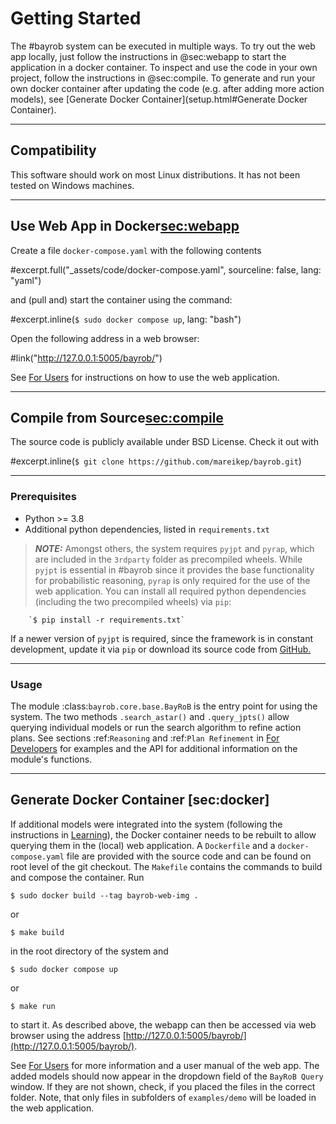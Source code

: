 # Getting Started

The #bayrob system can be executed in multiple ways. To try out the web app locally, just follow the instructions
in @sec:webapp to start the application in a docker container. To inspect and use the code in your
own project, follow the instructions in @sec:compile. To generate and run your own docker container after
updating the code (e.g. after adding more action models), see [Generate Docker Container](setup.html#Generate Docker Container). 

---

## Compatibility

This software should work on most Linux distributions. It has not been tested on Windows machines.

---

## Use Web App in Docker<sec:webapp>

Create a file `docker-compose.yaml` with the following contents

#excerpt.full("_assets/code/docker-compose.yaml", sourceline: false, lang: "yaml")

and (pull and) start the container using the command: 

#excerpt.inline(`$ sudo docker compose up`, lang: "bash")

Open the following address in a web browser: 

#link("http://127.0.0.1:5005/bayrob/")

See [For Users](users.html) for instructions on how to use the web application.

---

## Compile from Source<sec:compile>

The source code is publicly available under BSD License. Check it out with 

#excerpt.inline(`$ git clone https://github.com/mareikep/bayrob.git`)

---

### Prerequisites

- Python >= 3.8
- Additional python dependencies, listed in `requirements.txt`

> **_NOTE:_** 
        Amongst others, the system requires `pyjpt` and `pyrap`, which are included in the `3rdparty` folder as
        precompiled wheels. While `pyjpt` is essential in #bayrob since it provides the base functionality for
        probabilistic reasoning, `pyrap` is only required for the use of the web application.
        You can install all required python dependencies (including the two precompiled wheels) via `pip`:

        `$ pip install -r requirements.txt`


If a newer version of `pyjpt` is required, since the framework is in constant development, update it via `pip`
or download its source code from [GitHub.](https://github.com/joint-probability-trees/jpt-dev)

---

### Usage

The module :class:`bayrob.core.base.BayRoB` is the entry point for using the system. The two methods
`.search_astar()` and `.query_jpts()` allow querying individual models or run the search algorithm to refine
action plans. See sections :ref:`Reasoning` and :ref:`Plan Refinement` in [For Developers](devs.html) for examples and the API
for additional information on the module's functions.

---

## Generate Docker Container [sec:docker]

If additional models were integrated into the system (following the instructions in [Learning](for_developers.md)), the Docker
container needs to be rebuilt to allow querying them in the (local) web application. A `Dockerfile` and a
`docker-compose.yaml` file are provided with the source code and can be found on root level of the git checkout.
The `Makefile` contains the commands to build and compose the container. Run 

  `$ sudo docker build --tag bayrob-web-img .`

or

  `$ make build`

in the root directory of the system and

  `$ sudo docker compose up`

or

  `$ make run`

to start it. As described above, the webapp can then be accessed via web browser using the address [http://127.0.0.1:5005/bayrob/](http://127.0.0.1:5005/bayrob/).

See [For Users](users.html) for more information and a user manual of the web app. The added models should now appear in the
dropdown field of the `BayRoB Query` window. If they are not shown, check, if you placed the files in the correct
folder. Note, that only files in subfolders of `examples/demo` will be loaded in the web application.

